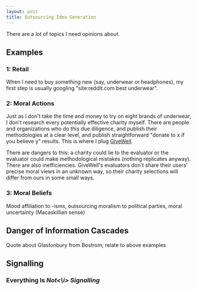 ```yaml
---
layout: post
title: Outsourcing Idea Generation
---
```


There are a lot of topics I need opinions about. 

## Examples

### 1: Retail

When I need to buy something new (say, underwear or headphones), my first step is usually googling "site:reddit.com best underwear". 

### 2: Moral Actions

Just as I don't take the time and money to try on eight brands of underwear, I don't research every potentially effective charity myself. There are people and organizations who do this due diligence, and publish their methodologies at a clear level, and publish straightforward "donate to x if you believe y" results. This is where I plug [GiveWell][givewell]. 

There are dangers to this: a charity could lie to the evaluator or the evaluator could make methodological mistakes (nothing replicates anyway). There are also inefficiencies. GiveWell's evaluators don't share their users' precise moral views in an unknown way, so their charity selections will differ from ours in some small ways.  

### 3: Moral Beliefs

Mood affiliation to -isms, outsourcing moralism to political parties, moral uncertainty (Macaskillian sense)

## Danger of Information Cascades

Quote about Glastonbury from Bostrom; relate to above examples

## Signalling

### Everything Is <i>Not<\i> Signalling
  
  






[givewell]: https://www.givewell.org/
